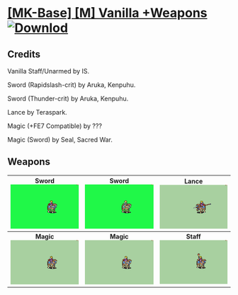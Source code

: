# [\[MK-Base\] \[M\] Vanilla +Weapons](./) [![Downlod](https://img.shields.io/badge/Download--red?style=social&logo=github)](https://minhaskamal.github.io/DownGit/#/home?url=https://github.com/Klokinator/FE-Repo/tree/main/Battle%20Animations%2FMounted%20-%20Valks%2C%20MKs%2C%20Magi%2F%5BMK-Base%5D%20%5BM%5D%20Vanilla%20%2BWeapons)
## Credits

Vanilla Staff/Unarmed by IS.

Sword (Rapidslash-crit) by Aruka, Kenpuhu.

Sword (Thunder-crit) by Aruka, Kenpuhu.

Lance by Teraspark.

Magic (+FE7 Compatible) by ???

Magic (Sword) by Seal, Sacred War.

## Weapons

| <b>Sword</b><br/><img alt="Sword animation" src="./1.%20Sword%20(Rapidslash-crit)/Sword.gif"/> | <b>Sword</b><br/><img alt="Sword animation" src="./1.%20Sword%20(Thunder-crit)/Sword.gif"/> | <b>Lance</b><br/><img alt="Lance animation" src="./2.%20Lance%20%7BTeraspark%7D/Lance.gif"/> |
| :---: | :---: | :---: |
| <b>Magic</b><br/><img alt="Magic animation" src="./6.%20Magic%20(+FE7%20Compatible)/Magic.gif"/> | <b>Magic</b><br/><img alt="Magic animation" src="./6.%20Magic%20(Sword)/Magic.gif"/> | <b>Staff</b><br/><img alt="Staff animation" src="./7.%20Staff/Staff.gif"/> |
